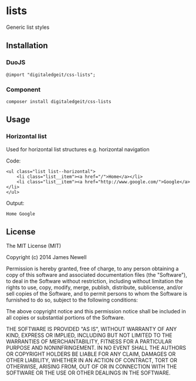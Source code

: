 # lists

Generic list styles

## Installation

### DuoJS

    @import "digitaledgeit/css-lists";

### Component

    composer install digitaledgeit/css-lists
    
## Usage

### Horizontal list

Used for horizontal list structures e.g. horizontal navigation

Code:

    <ul class="list list--horizontal">
        <li class="list__item"><a href="/">Home</a></li>
        <li class="list__item"><a href="http://www.google.com/">Google</a></li>
    </ul>
    
Output:

    Home Google
    
## License

The MIT License (MIT)

Copyright (c) 2014 James Newell

Permission is hereby granted, free of charge, to any person obtaining a copy of this software and associated documentation files (the "Software"), to deal in the Software without restriction, including without limitation the rights to use, copy, modify, merge, publish, distribute, sublicense, and/or sell copies of the Software, and to permit persons to whom the Software is furnished to do so, subject to the following conditions:

The above copyright notice and this permission notice shall be included in all copies or substantial portions of the Software.

THE SOFTWARE IS PROVIDED "AS IS", WITHOUT WARRANTY OF ANY KIND, EXPRESS OR IMPLIED, INCLUDING BUT NOT LIMITED TO THE WARRANTIES OF MERCHANTABILITY, FITNESS FOR A PARTICULAR PURPOSE AND NONINFRINGEMENT. IN NO EVENT SHALL THE AUTHORS OR COPYRIGHT HOLDERS BE LIABLE FOR ANY CLAIM, DAMAGES OR OTHER LIABILITY, WHETHER IN AN ACTION OF CONTRACT, TORT OR OTHERWISE, ARISING FROM, OUT OF OR IN CONNECTION WITH THE SOFTWARE OR THE USE OR OTHER DEALINGS IN THE SOFTWARE.